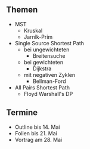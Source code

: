 
Themen
------

* MST
	* Kruskal
	* Jarnìk-Prim
* Single Source Shortest Path
	* bei ungewichteten
		* Breitensuche
	* bei gewichteten
		* Dijkstra
	* mit negativen Zyklen
		* Bellman-Ford
* All Pairs Shortest Path
	* Floyd Warshall's DP


Termine
-------

* Outline bis 14. Mai
* Folien bis 21. Mai
* Vortrag am 28. Mai

